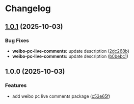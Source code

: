# Changelog

## [1.0.1](https://github.com/MAXLZ1/tampermonkey-scripts/compare/weibo-pc-live-comments-v1.0.0...weibo-pc-live-comments-v1.0.1) (2025-10-03)


### Bug Fixes

* **weibo-pc-live-comments:** update description ([2dc268b](https://github.com/MAXLZ1/tampermonkey-scripts/commit/2dc268b88c383bc6b67224212c3209ed3b212155))
* **weibo-pc-live-comments:** update description ([b0bebc1](https://github.com/MAXLZ1/tampermonkey-scripts/commit/b0bebc1657e85b097c64b6d2ec8215b5ecca5ce1))

## 1.0.0 (2025-10-03)


### Features

* add weibo pc live comments package ([c53e65f](https://github.com/MAXLZ1/tampermonkey-scripts/commit/c53e65fcb531379d20c884c0fd583423f2aff975))
